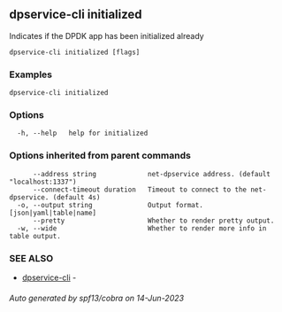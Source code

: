 ## dpservice-cli initialized

Indicates if the DPDK app has been initialized already

```
dpservice-cli initialized [flags]
```

### Examples

```
dpservice-cli initialized
```

### Options

```
  -h, --help   help for initialized
```

### Options inherited from parent commands

```
      --address string             net-dpservice address. (default "localhost:1337")
      --connect-timeout duration   Timeout to connect to the net-dpservice. (default 4s)
  -o, --output string              Output format. [json|yaml|table|name]
      --pretty                     Whether to render pretty output.
  -w, --wide                       Whether to render more info in table output.
```

### SEE ALSO

* [dpservice-cli](dpservice-cli.md)	 - 

###### Auto generated by spf13/cobra on 14-Jun-2023
